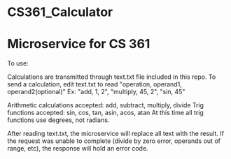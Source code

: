 # CS361_Calculator
# Microservice for CS 361

To use:

Calculations are transmitted through text.txt file included in this repo. 
To send a calculation, edit text.txt to read "operation, operand1, operand2(optional)"
Ex: "add, 1, 2", "multiply, 45, 2", "sin, 45"

Arithmetic calculations accepted: add, subtract, multiply, divide
Trig functions accepted: sin, cos, tan, asin, acos, atan
At this time all trig functions use degrees, not radians.

After reading text.txt, the microservice will replace all text with the result. If the request was unable to complete (divide by zero error, operands out of range, etc), the response will hold an error code.

